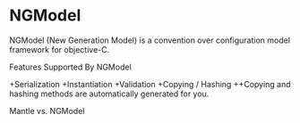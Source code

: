 NGModel
=======
NGModel (New Generation Model) is a convention over configuration model framework for objective-C.

Features Supported By NGModel

+Serialization
+Instantiation
+Validation
+Copying / Hashing
++Copying and hashing methods are automatically generated for you.

Mantle vs. NGModel
